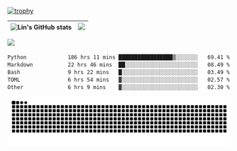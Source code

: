 [![trophy](https://github-profile-trophy.vercel.app/?username=ocss884&column=7)](https://github.com/ocss884)

| ![Lin's GitHub stats](https://github-readme-stats.vercel.app/api?username=ocss884&show_icons=true&hide_border=True&count_private=true) | ![](https://github-readme-streak-stats.herokuapp.com?user=ocss884&hide_border=true&date_format=M%20j%5B%2C%20Y%5D&ring=7EDDCF&fire=7EDDCF") |
| ------------------------------------------------------------ | ------------------------------------------------------------ |

![](https://komarev.com/ghpvc/?username=ocss884&color=brightgreen)

<!--START_SECTION:waka-->

```txt
Python             186 hrs 11 mins █████████████████▒░░░░░░░   69.41 %
Markdown           22 hrs 46 mins  ██░░░░░░░░░░░░░░░░░░░░░░░   08.49 %
Bash               9 hrs 22 mins   █░░░░░░░░░░░░░░░░░░░░░░░░   03.49 %
TOML               6 hrs 54 mins   ▓░░░░░░░░░░░░░░░░░░░░░░░░   02.57 %
Other              6 hrs 9 mins    ▓░░░░░░░░░░░░░░░░░░░░░░░░   02.30 %
```

<!--END_SECTION:waka-->

<p align="center">
   <img src="https://github.com/ocss884/ocss884/blob/output/github-snake.svg" alt="snake">
</p>
